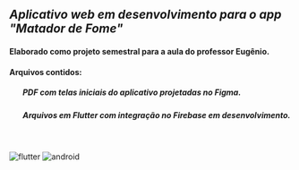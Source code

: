 <h2 align="left"><i>Aplicativo web em desenvolvimento para o app "Matador de Fome"</i></h2>
<h4 align="left">Elaborado como projeto semestral para a aula do professor Eugênio.</h4>
<h4 align="left">Arquivos contidos:</h4>
  <ul><h5>PDF com telas iniciais do aplicativo projetadas no Figma.</h5></ul>
  <ul><h5>Arquivos em Flutter com integração no Firebase em desenvolvimento.</h5></ul>

<br></br>
<img src="https://img.shields.io/badge/Flutter-02569B?style=for-the-badge&logo=flutter&logoColor=white" alt="flutter"/> <img src="https://img.shields.io/badge/Android-3DDC84?style=for-the-badge&logo=android&logoColor=white" alt="android"/> 
